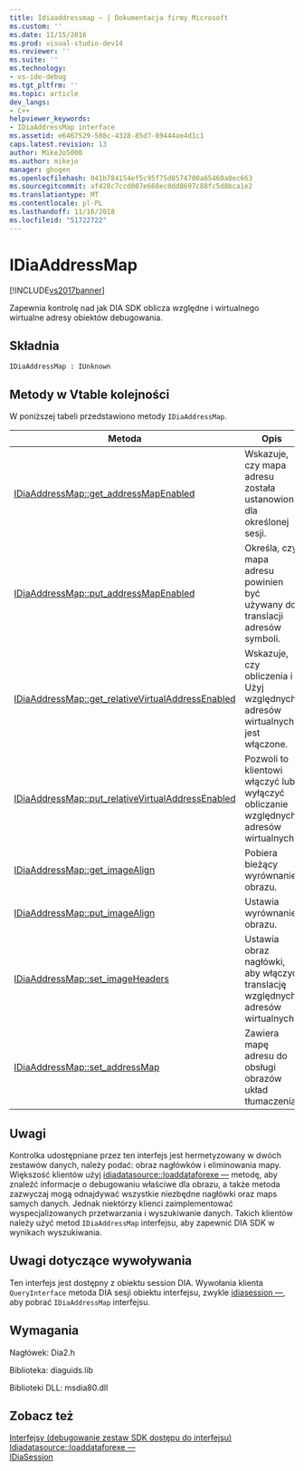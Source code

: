 ```yaml
---
title: Idiaaddressmap — | Dokumentacja firmy Microsoft
ms.custom: ''
ms.date: 11/15/2016
ms.prod: visual-studio-dev14
ms.reviewer: ''
ms.suite: ''
ms.technology:
- vs-ide-debug
ms.tgt_pltfrm: ''
ms.topic: article
dev_langs:
- C++
helpviewer_keywords:
- IDiaAddressMap interface
ms.assetid: e6467529-508c-4328-85d7-89444ae4d1c1
caps.latest.revision: 13
author: MikeJo5000
ms.author: mikejo
manager: ghogen
ms.openlocfilehash: 041b784154ef5c95f75d8574700a65460a0ec663
ms.sourcegitcommit: af428c7ccd007e668ec0dd8697c88fc5d8bca1e2
ms.translationtype: MT
ms.contentlocale: pl-PL
ms.lasthandoff: 11/16/2018
ms.locfileid: "51722722"
---
```

# <a name="idiaaddressmap"></a>IDiaAddressMap
[!INCLUDE[vs2017banner](../../includes/vs2017banner.md)]

Zapewnia kontrolę nad jak DIA SDK oblicza względne i wirtualnego wirtualne adresy obiektów debugowania.  
  
## <a name="syntax"></a>Składnia  
  
```  
IDiaAddressMap : IUnknown  
```  
  
## <a name="methods-in-vtable-order"></a>Metody w Vtable kolejności  
 W poniższej tabeli przedstawiono metody `IDiaAddressMap`.  
  
|Metoda|Opis|  
|------------|-----------------|  
|[IDiaAddressMap::get_addressMapEnabled](../../debugger/debug-interface-access/idiaaddressmap-get-addressmapenabled.md)|Wskazuje, czy mapa adresu została ustanowiona dla określonej sesji.|  
|[IDiaAddressMap::put_addressMapEnabled](../../debugger/debug-interface-access/idiaaddressmap-put-addressmapenabled.md)|Określa, czy mapa adresu powinien być używany do translacji adresów symboli.|  
|[IDiaAddressMap::get_relativeVirtualAddressEnabled](../../debugger/debug-interface-access/idiaaddressmap-get-relativevirtualaddressenabled.md)|Wskazuje, czy obliczenia i Użyj względnych adresów wirtualnych jest włączone.|  
|[IDiaAddressMap::put_relativeVirtualAddressEnabled](../../debugger/debug-interface-access/idiaaddressmap-put-relativevirtualaddressenabled.md)|Pozwoli to klientowi włączyć lub wyłączyć obliczanie względnych adresów wirtualnych.|  
|[IDiaAddressMap::get_imageAlign](../../debugger/debug-interface-access/idiaaddressmap-get-imagealign.md)|Pobiera bieżący wyrównanie obrazu.|  
|[IDiaAddressMap::put_imageAlign](../../debugger/debug-interface-access/idiaaddressmap-put-imagealign.md)|Ustawia wyrównanie obrazu.|  
|[IDiaAddressMap::set_imageHeaders](../../debugger/debug-interface-access/idiaaddressmap-set-imageheaders.md)|Ustawia obraz nagłówki, aby włączyć translację względnych adresów wirtualnych.|  
|[IDiaAddressMap::set_addressMap](../../debugger/debug-interface-access/idiaaddressmap-set-addressmap.md)|Zawiera mapę adresu do obsługi obrazów układ tłumaczenia.|  
  
## <a name="remarks"></a>Uwagi  
 Kontrolka udostępniane przez ten interfejs jest hermetyzowany w dwóch zestawów danych, należy podać: obraz nagłówków i eliminowania mapy. Większość klientów użyj [idiadatasource::loaddataforexe —](../../debugger/debug-interface-access/idiadatasource-loaddataforexe.md) metodę, aby znaleźć informacje o debugowaniu właściwe dla obrazu, a także metoda zazwyczaj mogą odnajdywać wszystkie niezbędne nagłówki oraz maps samych danych. Jednak niektórzy klienci zaimplementować wyspecjalizowanych przetwarzania i wyszukiwanie danych. Takich klientów należy użyć metod `IDiaAddressMap` interfejsu, aby zapewnić DIA SDK w wynikach wyszukiwania.  
  
## <a name="notes-for-callers"></a>Uwagi dotyczące wywoływania  
 Ten interfejs jest dostępny z obiektu session DIA. Wywołania klienta `QueryInterface` metoda DIA sesji obiektu interfejsu, zwykle [idiasession —](../../debugger/debug-interface-access/idiasession.md), aby pobrać `IDiaAddressMap` interfejsu.  
  
## <a name="requirements"></a>Wymagania  
 Nagłówek: Dia2.h  
  
 Biblioteka: diaguids.lib  
  
 Biblioteki DLL: msdia80.dll  
  
## <a name="see-also"></a>Zobacz też  
 [Interfejsy (debugowanie zestaw SDK dostępu do interfejsu)](../../debugger/debug-interface-access/interfaces-debug-interface-access-sdk.md)   
 [Idiadatasource::loaddataforexe —](../../debugger/debug-interface-access/idiadatasource-loaddataforexe.md)   
 [IDiaSession](../../debugger/debug-interface-access/idiasession.md)



